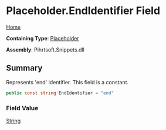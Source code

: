 # Placeholder\.EndIdentifier Field

[Home](../../../../README.md)

**Containing Type**: [Placeholder](../README.md)

**Assembly**: Pihrtsoft\.Snippets\.dll

## Summary

Represents 'end' identifier\. This field is a constant\.

```csharp
public const string EndIdentifier = "end"
```

### Field Value

[String](https://docs.microsoft.com/en-us/dotnet/api/system.string)

